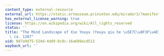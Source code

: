 ```yaml
---
content_type: external-resource
external_url: https://static.artmuseum.princeton.edu/mirador3/?manifest=https://data.artmuseum.princeton.edu/iiif/objects/32688&canvas=https://data.artmuseum.princeton.edu/iiif/objects/32688/canvas/32688-canvas-105637
has_external_license_warning: true
license: https://en.wikipedia.org/wiki/All_rights_reserved
status: ''
title: "The Mind Landscape of Xie Youyu (Youyu qiu he \u5E7C\u8F3F\u4E18\u58D1 ),\
  \ ca. 1287"
uid: 0d7a9d75-524d-4dd9-8c8c-16a689acd513
wayback_url: ''
---
```

